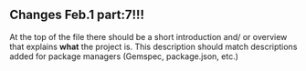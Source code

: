 ## Changes Feb.1 part:7!!!

At the top of the file there should be a short introduction and/ or overview that explains **what** the project is. This description should match descriptions added for package managers (Gemspec, package.json, etc.)
